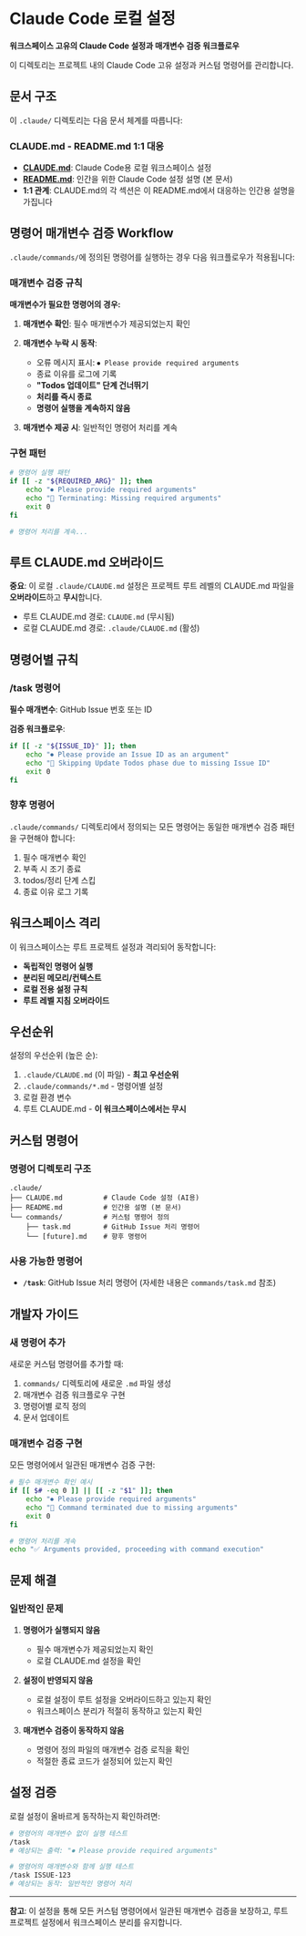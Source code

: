# Claude Code 로컬 설정

**워크스페이스 고유의 Claude Code 설정과 매개변수 검증 워크플로우**

이 디렉토리는 프로젝트 내의 Claude Code 고유 설정과 커스텀 명령어를 관리합니다.

## 문서 구조

이 `.claude/` 디렉토리는 다음 문서 체계를 따릅니다:

### CLAUDE.md - README.md 1:1 대응

- **[CLAUDE.md](CLAUDE.md)**: Claude Code용 로컬 워크스페이스 설정
- **[README.md](README.md)**: 인간을 위한 Claude Code 설정 설명 (본 문서)
- **1:1 관계**: CLAUDE.md의 각 섹션은 이 README.md에서 대응하는 인간용 설명을 가집니다

## 명령어 매개변수 검증 Workflow

`.claude/commands/`에 정의된 명령어를 실행하는 경우 다음 워크플로우가 적용됩니다:

### 매개변수 검증 규칙

**매개변수가 필요한 명령어의 경우:**

1. **매개변수 확인**: 필수 매개변수가 제공되었는지 확인
2. **매개변수 누락 시 동작**:
   - 오류 메시지 표시: `⏺ Please provide required arguments`
   - 종료 이유를 로그에 기록
   - **"Todos 업데이트" 단계 건너뛰기**
   - **처리를 즉시 종료**
   - **명령어 실행을 계속하지 않음**

3. **매개변수 제공 시**: 일반적인 명령어 처리를 계속

### 구현 패턴

```bash
# 명령어 실행 패턴
if [[ -z "${REQUIRED_ARG}" ]]; then
    echo "⏺ Please provide required arguments"
    echo "📝 Terminating: Missing required arguments"
    exit 0
fi

# 명령어 처리를 계속...
```

## 루트 CLAUDE.md 오버라이드

**중요**: 이 로컬 `.claude/CLAUDE.md` 설정은 프로젝트 루트 레벨의 CLAUDE.md 파일을 **오버라이드**하고 **무시**합니다.

- 루트 CLAUDE.md 경로: `CLAUDE.md` (무시됨)
- 로컬 CLAUDE.md 경로: `.claude/CLAUDE.md` (활성)

## 명령어별 규칙

### /task 명령어

**필수 매개변수**: GitHub Issue 번호 또는 ID

**검증 워크플로우**:

```bash
if [[ -z "${ISSUE_ID}" ]]; then
    echo "⏺ Please provide an Issue ID as an argument"
    echo "📝 Skipping Update Todos phase due to missing Issue ID"
    exit 0
fi
```

### 향후 명령어

`.claude/commands/` 디렉토리에서 정의되는 모든 명령어는 동일한 매개변수 검증 패턴을 구현해야 합니다:

1. 필수 매개변수 확인
2. 부족 시 조기 종료
3. todos/정리 단계 스킵
4. 종료 이유 로그 기록

## 워크스페이스 격리

이 워크스페이스는 루트 프로젝트 설정과 격리되어 동작합니다:

- **독립적인 명령어 실행**
- **분리된 메모리/컨텍스트**
- **로컬 전용 설정 규칙**
- **루트 레벨 지침 오버라이드**

## 우선순위

설정의 우선순위 (높은 순):

1. `.claude/CLAUDE.md` (이 파일) - **최고 우선순위**
2. `.claude/commands/*.md` - 명령어별 설정
3. 로컬 환경 변수
4. 루트 CLAUDE.md - **이 워크스페이스에서는 무시**

## 커스텀 명령어

### 명령어 디렉토리 구조

```
.claude/
├── CLAUDE.md          # Claude Code 설정 (AI용)
├── README.md          # 인간용 설명 (본 문서)
└── commands/          # 커스텀 명령어 정의
    ├── task.md        # GitHub Issue 처리 명령어
    └── [future].md    # 향후 명령어
```

### 사용 가능한 명령어

- **`/task`**: GitHub Issue 처리 명령어 (자세한 내용은 `commands/task.md` 참조)

## 개발자 가이드

### 새 명령어 추가

새로운 커스텀 명령어를 추가할 때:

1. `commands/` 디렉토리에 새로운 `.md` 파일 생성
2. 매개변수 검증 워크플로우 구현
3. 명령어별 로직 정의
4. 문서 업데이트

### 매개변수 검증 구현

모든 명령어에서 일관된 매개변수 검증 구현:

```bash
# 필수 매개변수 확인 예시
if [[ $# -eq 0 ]] || [[ -z "$1" ]]; then
    echo "⏺ Please provide required arguments"
    echo "📝 Command terminated due to missing arguments"
    exit 0
fi

# 명령어 처리를 계속
echo "✅ Arguments provided, proceeding with command execution"
```

## 문제 해결

### 일반적인 문제

1. **명령어가 실행되지 않음**
   - 필수 매개변수가 제공되었는지 확인
   - 로컬 CLAUDE.md 설정을 확인

2. **설정이 반영되지 않음**
   - 로컬 설정이 루트 설정을 오버라이드하고 있는지 확인
   - 워크스페이스 분리가 적절히 동작하고 있는지 확인

3. **매개변수 검증이 동작하지 않음**
   - 명령어 정의 파일의 매개변수 검증 로직을 확인
   - 적절한 종료 코드가 설정되어 있는지 확인

## 설정 검증

로컬 설정이 올바르게 동작하는지 확인하려면:

```bash
# 명령어의 매개변수 없이 실행 테스트
/task
# 예상되는 출력: "⏺ Please provide required arguments"

# 명령어의 매개변수와 함께 실행 테스트
/task ISSUE-123
# 예상되는 동작: 일반적인 명령어 처리
```

---

**참고**: 이 설정을 통해 모든 커스텀 명령어에서 일관된 매개변수 검증을 보장하고, 루트 프로젝트 설정에서 워크스페이스 분리를 유지합니다.
